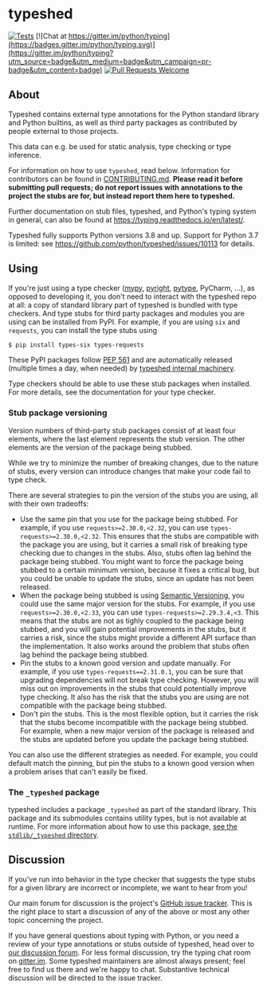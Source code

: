 # typeshed

[![Tests](https://github.com/python/typeshed/actions/workflows/tests.yml/badge.svg)](https://github.com/python/typeshed/actions/workflows/tests.yml)
[![Chat at https://gitter.im/python/typing](https://badges.gitter.im/python/typing.svg)](https://gitter.im/python/typing?utm_source=badge&utm_medium=badge&utm_campaign=pr-badge&utm_content=badge)
[![Pull Requests Welcome](https://img.shields.io/badge/pull%20requests-welcome-brightgreen.svg)](https://github.com/python/typeshed/blob/main/CONTRIBUTING.md)

## About

Typeshed contains external type annotations for the Python standard library
and Python builtins, as well as third party packages as contributed by
people external to those projects.

This data can e.g. be used for static analysis, type checking or type inference.

For information on how to use `typeshed`, read below.  Information for
contributors can be found in [CONTRIBUTING.md](CONTRIBUTING.md).  **Please read
it before submitting pull requests; do not report issues with annotations to
the project the stubs are for, but instead report them here to typeshed.**

Further documentation on stub files, typeshed, and Python's typing system in
general, can also be found at https://typing.readthedocs.io/en/latest/.

Typeshed fully supports Python versions 3.8 and up. Support for Python 3.7
is limited: see https://github.com/python/typeshed/issues/10113
for details.

## Using

If you're just using a type checker ([mypy](https://github.com/python/mypy/),
[pyright](https://github.com/microsoft/pyright),
[pytype](https://github.com/google/pytype/), PyCharm, ...), as opposed to
developing it, you don't need to interact with the typeshed repo at
all: a copy of standard library part of typeshed is bundled with type checkers.
And type stubs for third party packages and modules you are using can
be installed from PyPI. For example, if you are using `six` and `requests`,
you can install the type stubs using

```bash
$ pip install types-six types-requests
```

These PyPI packages follow [PEP 561](http://www.python.org/dev/peps/pep-0561/)
and are automatically released (multiple times a day, when needed) by
[typeshed internal machinery](https://github.com/typeshed-internal/stub_uploader).

Type checkers should be able to use these stub packages when installed. For more
details, see the documentation for your type checker.

### Stub package versioning

Version numbers of third-party stub packages consist of at least four elements,
where the last element represents the stub version. The other elements
are the version of the package being stubbed.

While we try to minimize the number of breaking changes, due to the nature
of stubs, every version can introduce changes that make your code fail
to type check.

There are several strategies to pin the version of the stubs you are using,
all with their own tradeoffs:

* Use the same pin that you use for the package being stubbed. For example,
  if you use `requests>=2.30.0,<2.32`, you can use
  `types-requests>=2.30.0,<2.32`. This ensures that the stubs are compatible
  with the package you are using, but it carries a small risk of breaking
  type checking due to changes in the stubs. Also, stubs often lag behind
  the package being stubbed. You might want to force the package being stubbed
  to a certain minimum version, because it fixes a critical bug, but you
  could be unable to update the stubs, since an update has not been released.
* When the package being stubbed is using [Semantic Versioning](https://semver.org/lang/de/),
  you could use the same major version for the stubs. For example, if you use
  `requests>=2.30.0,<2.33`, you can use `types-requests>=2.29.3.4,<3`. This
  means that the stubs are not as tighly coupled to the package being stubbed,
  and you will gain potential improvements in the stubs, but it carries a
  risk, since the stubs might provide a different API surface than the
  implementation. It also works around the problem that stubs often lag behind
  the package being stubbed.
* Pin the stubs to a known good version and update manually. For example, if
  you use `types-requests==2.31.0.1`, you can be sure that upgrading
  dependencies will not break type checking. However, you will miss out on
  improvements in the stubs that could potentially improve type checking.
  It also has the risk that the stubs you are using are not compatible with
  the package being stubbed.
* Don't pin the stubs. This is the most flexible option, but it carries the
  risk that the stubs become incompatible with the package being stubbed.
  For example, when a new major version of the package is released and the
  stubs are updated before you update the package being stubbed.

You can also use the different strategies as needed. For example, you could
default match the pinning, but pin the stubs to a known good version when
a problem arises that can't easily be fixed.

### The `_typeshed` package

typeshed includes a package `_typeshed` as part of the standard library.
This package and its submodules contains utility types, but is not
available at runtime. For more information about how to use this package,
[see the `stdlib/_typeshed` directory](https://github.com/python/typeshed/tree/main/stdlib/_typeshed).

## Discussion

If you've run into behavior in the type checker that suggests the type
stubs for a given library are incorrect or incomplete,
we want to hear from you!

Our main forum for discussion is the project's [GitHub issue
tracker](https://github.com/python/typeshed/issues).  This is the right
place to start a discussion of any of the above or most any other
topic concerning the project.

If you have general questions about typing with Python, or you need
a review of your type annotations or stubs outside of typeshed, head over to
[our discussion forum](https://github.com/python/typing/discussions).
For less formal discussion, try the typing chat room on
[gitter.im](https://gitter.im/python/typing).  Some typeshed maintainers
are almost always present; feel free to find us there and we're happy
to chat.  Substantive technical discussion will be directed to the
issue tracker.
